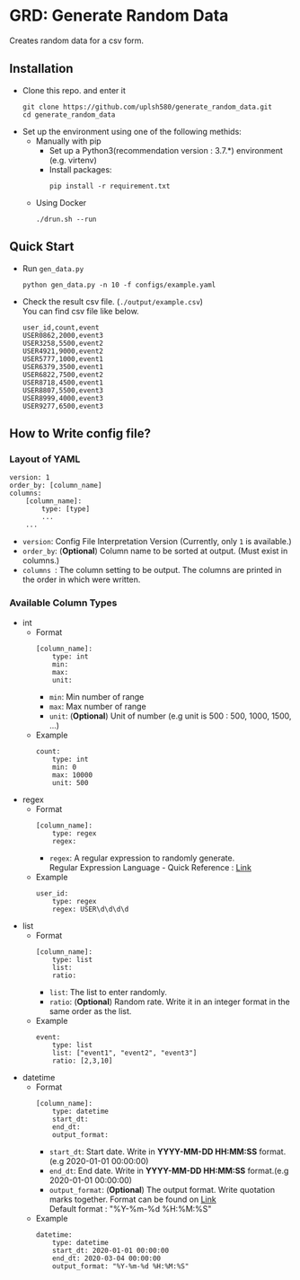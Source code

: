 # GRD: Generate Random Data
Creates random data for a csv form.
## Installation
* Clone this repo. and enter it
    ```
    git clone https://github.com/uplsh580/generate_random_data.git
    cd generate_random_data
    ```
* Set up the environment using one of the following methids:
    * Manually with pip
        * Set up a Python3(recommendation version : 3.7.*) environment (e.g. virtenv)
        * Install packages:
            ```
            pip install -r requirement.txt
            ```
    * Using Docker
        ```
        ./drun.sh --run
        ```

## Quick Start
* Run `gen_data.py`
    ```
    python gen_data.py -n 10 -f configs/example.yaml
    ```
* Check the result csv file. (`./output/example.csv`) <br>
    You can find csv file like below.
    ```
    user_id,count,event
    USER0862,2000,event3
    USER3258,5500,event2
    USER4921,9000,event2
    USER5777,1000,event1
    USER6379,3500,event1
    USER6822,7500,event2
    USER8718,4500,event1
    USER8807,5500,event3
    USER8999,4000,event3
    USER9277,6500,event3
    ```

## How to Write config file?
### Layout of YAML
```
version: 1
order_by: [column_name]
columns:
    [column_name]:
        type: [type]
        ...
    ...
```
* `version`: Config File Interpretation Version (Currently, only `1` is available.)
* `order_by`: (**Optional**) Column name to be sorted at output. (Must exist in columns.)
* `columns `: The column setting to be output. The columns are printed in the order in which were written.

### Available Column Types
* int
    * Format
        ```
        [column_name]:
            type: int
            min: 
            max:
            unit:
        ```
        * `min`: Min number of range
        * `max`: Max number of range
        * `unit`: (**Optional**) Unit of number (e.g unit is 500 : 500, 1000, 1500, ...)
    * Example
        ```
        count:
            type: int
            min: 0
            max: 10000
            unit: 500
        ```
* regex
    * Format
        ```
        [column_name]:
            type: regex
            regex:
        ```
        * `regex`: A regular expression to randomly generate. <br>
        Regular Expression Language - Quick Reference : [Link](https://docs.microsoft.com/en-us/dotnet/standard/base-types/regular-expression-language-quick-reference)
    * Example
        ```
        user_id:
            type: regex
            regex: USER\d\d\d\d
        ```
* list
    * Format
        ```
        [column_name]:
            type: list
            list:
            ratio:
        ```
        * `list`: The list to enter randomly.
        * `ratio`: (**Optional**) Random rate. Write it in an integer format in the same order as the list.
    * Example
        ```
        event:
            type: list
            list: ["event1", "event2", "event3"]
            ratio: [2,3,10]
        ```
* datetime
    * Format
        ```
        [column_name]:
            type: datetime
            start_dt:
            end_dt:
            output_format:
        ```
        * `start_dt`: Start date. Write in **YYYY-MM-DD HH:MM:SS** format.(e.g 2020-01-01 00:00:00)
        * `end_dt`: End date. Write in **YYYY-MM-DD HH:MM:SS** format.(e.g 2020-01-01 00:00:00)
        * `output_format`: (**Optional**) The output format. Write quotation marks together. Format can be found on [Link](https://www.w3schools.com/python/python_datetime.asp) <br>
        Default format : "%Y-%m-%d %H:%M:%S"
    * Example
        ```
        datetime:
            type: datetime
            start_dt: 2020-01-01 00:00:00
            end_dt: 2020-03-04 00:00:00
            output_format: "%Y-%m-%d %H:%M:%S"
        ```